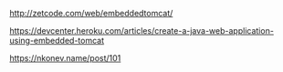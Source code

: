 http://zetcode.com/web/embeddedtomcat/


https://devcenter.heroku.com/articles/create-a-java-web-application-using-embedded-tomcat

https://nkonev.name/post/101